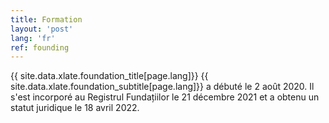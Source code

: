 ```yaml
---
title: Formation
layout: 'post'
lang: 'fr'
ref: founding
---
```


{{ site.data.xlate.foundation_title[page.lang]}} {{ site.data.xlate.foundation_subtitle[page.lang]}} a débuté le 2 août 2020. Il s'est incorporé au Registrul Fundațiilor le 21 décembre 2021 et a obtenu un statut juridique le 18 avril 2022.
